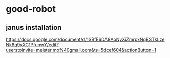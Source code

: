 # good-robot

## janus installation
https://docs.google.com/document/d/1SBfE6DA8AoNyXiZmrpxNqBSTkLzeNk8q9xXC1PfunwY/edit?userstoinvite=meister.mo%40gmail.com&ts=5dcef604&actionButton=1


